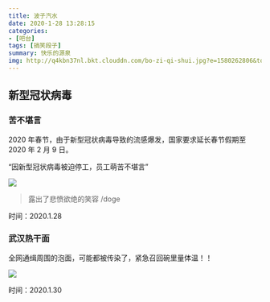 ```yaml
---
title: 波子汽水
date: 2020-1-28 13:28:15
categories:
- [吧台]
tags: [搞笑段子]
summary: 快乐的源泉
img: http://q4kbn37nl.bkt.clouddn.com/bo-zi-qi-shui.jpg?e=1580262806&token=0QXSKIUWEaWqa_m3RP0dA04KO2cPXzgzVsWCBGHf:stxIFM06Y_atF7MZijUWiyNzWbo
---
```


## 新型冠状病毒

### 苦不堪言

2020 年春节，由于新型冠状病毒导致的流感爆发，国家要求延长春节假期至 2020 年 2 月 9 日。

“因新型冠状病毒被迫停工，员工萌苦不堪言”

![](http://q4kbn37nl.bkt.clouddn.com/ku-bu-kan-yan.jpg?e=1580193490&token=0QXSKIUWEaWqa_m3RP0dA04KO2cPXzgzVsWCBGHf:ycFNNrGXhxvEfMoPrTZR4cDQVSw)

> 露出了悲愤欲绝的笑容 /doge

时间：2020.1.28

### 武汉热干面

全网通缉周围的泡面，可能都被传染了，紧急召回碗里量体温！！

![](http://q4kbn37nl.bkt.clouddn.com/wu-han-re-gan-mian.jpg?e=1580359521&token=0QXSKIUWEaWqa_m3RP0dA04KO2cPXzgzVsWCBGHf:C7xZWXedzGghvg2_mynKTDghfXg)

时间：2020.1.30
